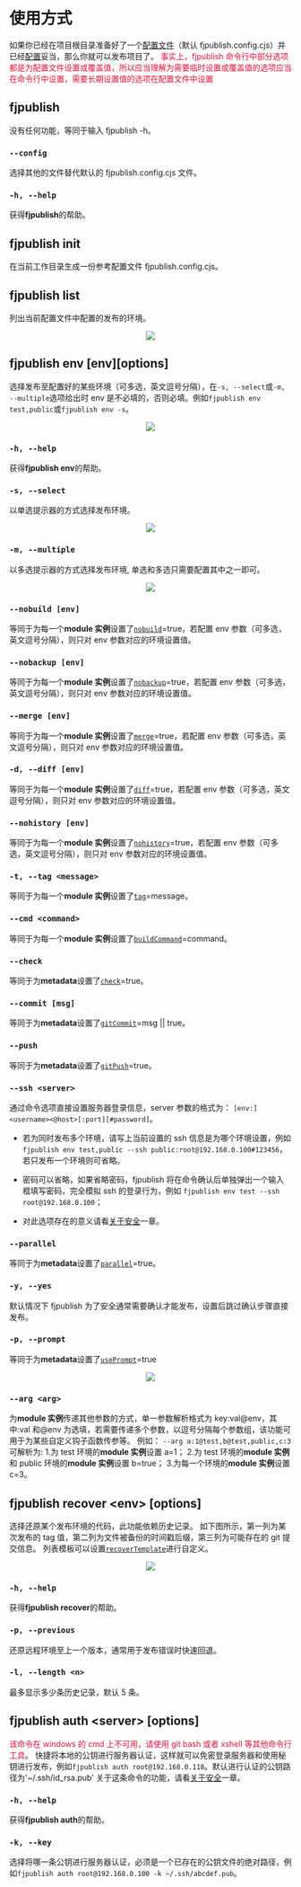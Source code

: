 # 使用方式

如果你已经在项目根目录准备好了一个[配置文件](/guide/config.html)（默认 fjpublish.config.cjs）并已经[配置](/api/)妥当，那么你就可以发布项目了。
<font color="#DC143C">事实上，fjpublish 命令行中部分选项都是为配置文件设置或覆盖值，所以应当理解为需要临时设置或覆盖值的选项应当在命令行中设置，需要长期设置值的选项在配置文件中设置</font>

## fjpublish

没有任何功能，等同于输入 fjpublish -h。

### `--config`

选择其他的文件替代默认的 fjpublish.config.cjs 文件。

### `-h, --help`

获得**fjpublish**的帮助。

## fjpublish init

在当前工作目录生成一份参考配置文件 fjpublish.config.cjs。

## fjpublish list

列出当前配置文件中配置的发布的环境。

 <center>
 <img src="../assets/fjpublish_list.jpg" />
 </center>

## fjpublish env [env][options]

选择发布至配置好的某些环境（可多选，英文逗号分隔），在`-s, --select`或`-m, --multiple`选项给出时 env 是不必填的，否则必填。例如`fjpublish env test,public`或`fjpublish env -s`。

  <center>
  <img src="../assets/fjpublish_env_yes.jpg" />
  </center>

### `-h, --help`

获得**fjpublish env**的帮助。

### `-s, --select`

以单选提示器的方式选择发布环境。

  <center>
  <img src="../assets/fjpublish_env_s.jpg" />
  </center>

### `-m, --multiple`

以多选提示器的方式选择发布环境, 单选和多选只需要配置其中之一即可。

  <center>
  <img src="../assets/fjpublish_env_m.jpg" />
  </center>

### `--nobuild [env]`

等同于为每一个**module 实例**设置了[`nobuild`](/api/#nobuild)=true，若配置 env 参数（可多选，英文逗号分隔），则只对 env 参数对应的环境设置值。

### `--nobackup [env]`

等同于为每一个**module 实例**设置了[`nobackup`](/api/#nobackup)=true，若配置 env 参数（可多选，英文逗号分隔），则只对 env 参数对应的环境设置值。

### `--merge [env]`

等同于为每一个**module 实例**设置了[`merge`](/api/#merge)=true，若配置 env 参数（可多选，英文逗号分隔），则只对 env 参数对应的环境设置值。

### `-d, --diff [env]`

等同于为每一个**module 实例**设置了[`diff`](/api/#diff)=true，若配置 env 参数（可多选，英文逗号分隔），则只对 env 参数对应的环境设置值。

### `--nohistory [env]`

等同于为每一个**module 实例**设置了[`nohistory`](/api/#nohistory)=true，若配置 env 参数（可多选，英文逗号分隔），则只对 env 参数对应的环境设置值。

### `-t, --tag <message>`

等同于为每一个**module 实例**设置了[`tag`](/api/#tag)=message。

### `--cmd <command>`

等同于为每一个**module 实例**设置了[`buildCommand`](/api/#buildcommand)=command。

### `--check`

等同于为**metadata**设置了[`check`](/api/#check)=true。

### `--commit [msg]`

等同于为**metadata**设置了[`gitCommit`](/api/#gitcommit)=msg || true。

### `--push`

等同于为**metadata**设置了[`gitPush`](/api/#gitpush)=true。

### `--ssh <server>`

通过命令选项直接设置服务器登录信息，server 参数的格式为：
`[env:]<username><@host>[:port][#password]`。

- 若为同时发布多个环境，请写上当前设置的 ssh 信息是为哪个环境设置，例如 `fjpublish env test,public --ssh public:root@192.168.0.100#123456`，若只发布一个环境则可省略。

- 密码可以省略，如果省略密码，fjpublish 将在命令确认后单独弹出一个输入框填写密码，完全模拟 ssh 的登录行为，例如 `fjpublish env test --ssh root@192.168.0.100`；

- 对此选项存在的意义请看[关于安全](/safe.md)一章。

### `--parallel`

等同于为**metadata**设置了[`parallel`](/api/#parallel)=true。

### `-y, --yes`

默认情况下 fjpublish 为了安全通常需要确认才能发布，设置后跳过确认步骤直接发布。

### `-p, --prompt`

等同于为**metadata**设置了[`usePrompt`](/api/#useprompt)=true

  <center>
  <img src="../assets/fjpublish_env_p.jpg" />
  </center>

### `--arg <arg>`

为**module 实例**传递其他参数的方式，单一参数解析格式为 key:val@env，其中:val 和@env 为选填，若需要传递多个参数，以逗号分隔每个参数组，该功能可用于为某些自定义钩子函数传参等。
例如： `--arg a:1@test,b@test,public,c:3` 可解析为: 1.为 test 环境的**module 实例**设置 a=1； 2.为 test 环境的**module 实例**和 public 环境的**module 实例**设置 b=true； 3.为每一个环境的**module 实例**设置 c=3。

## fjpublish recover &lt;env&gt; [options]

选择还原某个发布环境的代码，此功能依赖历史记录。
如下图所示，第一列为某次发布的 tag 值，第二列为文件被备份的时间戳后缀，第三列为可能存在的 git 提交信息。
列表模板可以设置[`recoverTemplate`](/api/#recoverTemplate)进行自定义。

  <center>
  <img src="../assets/fjpublish_recover.jpg" />
  </center>

### `-h, --help`

获得**fjpublish recover**的帮助。

### `-p, --previous`

还原远程环境至上一个版本，通常用于发布错误时快速回退。

### `-l, --length <n>`

最多显示多少条历史记录，默认 5 条。

## fjpublish auth &lt;server&gt; [options]

<font color="#DC143C">该命令在 windows 的 cmd 上不可用，请使用 git bash 或者 xshell 等其他命令行工具</font>。
快捷将本地的公钥进行服务器认证，这样就可以免密登录服务器和使用秘钥进行发布，例如`fjpublish auth root@192.168.0.118`。默认进行认证的公钥路径为'~/.ssh/id_rsa.pub'
关于这条命令的功能，请看[关于安全](/safe.md)一章。

### `-h, --help`

获得**fjpublish auth**的帮助。

### `-k, --key`

选择将哪一条公钥进行服务器认证，必须是一个已存在的公钥文件的绝对路径，例如`fjpublish auth root@192.168.0.100 -k ~/.ssh/abcdef.pub`。
